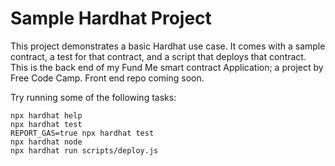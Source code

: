 # Sample Hardhat Project

This project demonstrates a basic Hardhat use case. It comes with a sample contract, a test for that contract, and a script that deploys that contract. This is the back end of my Fund Me smart contract Application; a project by Free Code Camp. Front end repo coming soon. 

Try running some of the following tasks:

```shell
npx hardhat help
npx hardhat test
REPORT_GAS=true npx hardhat test
npx hardhat node
npx hardhat run scripts/deploy.js
```

